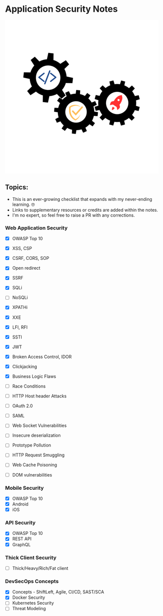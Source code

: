 # Application Security Notes 
![devsecops components](./appsec.png)

## Topics:

- This is an ever-growing checklist that expands with my never-ending learning. 🤓
- Links to supplementary resources or credits are added within the notes.
- I'm no expert, so feel free to raise a PR with any corrections.

### Web Application Security
- [x] OWASP Top 10
- [x] XSS, CSP
- [x] CSRF, CORS, SOP
- [x] Open redirect
- [x] SSRF
- [x] SQLi
- [ ] NoSQLi
- [x] XPATHi
- [x] XXE
- [x] LFI, RFI
- [x] SSTI
- [x] JWT
- [x] Broken Access Control, IDOR
- [x] Clickjacking
- [x] Business Logic Flaws
- [ ] Race Conditions
- [ ] HTTP Host header Attacks
- [ ] OAuth 2.0
- [ ] SAML
- [ ] Web Socket Vulnerabilities
- [ ] Insecure deserialization
- [ ] Prototype Pollution
- [ ] HTTP Request Smuggling
- [ ] Web Cache Poisoning
- [ ] DOM vulnerabilities


### Mobile Security
- [x] OWASP Top 10
- [x] Android
- [x] iOS 

### API Security
- [x] OWASP Top 10
- [x] REST API
- [x] GraphQL

### Thick Client Security
- [ ] Thick/Heavy/Rich/Fat client 

### DevSecOps Concepts
- [x] Concepts - ShiftLeft, Agile, CI/CD, SAST/SCA
- [x] Docker Security
- [ ] Kubernetes Security
- [ ] Threat Modeling
